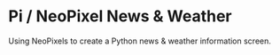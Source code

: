 # Pi / NeoPixel News & Weather

Using NeoPixels to create a Python news &amp; weather information screen. 
